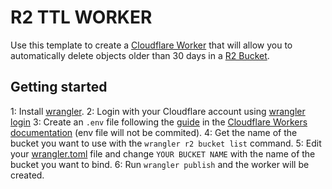 # R2 TTL WORKER

Use this template to create a [Cloudflare Worker][workers] that will allow you to automatically delete objects older than 30 days in a [R2 Bucket][r2].

## Getting started
1: Install [wrangler][wrangler].
2: Login with your Cloudflare account using [wrangler login][wrangler_login]
3: Create an ``.env`` file following the [guide][workers_docs_system_env_vars] in the [Cloudflare Workers documentation][workers_docs] (env file will not be commited).
4: Get the name of the bucket you want to use with the ``wrangler r2 bucket list`` command.
5: Edit your [wrangler.toml](/wrangler.toml) file and change ``YOUR BUCKET NAME`` with the name of the bucket you want to bind.
6: Run ``wrangler publish`` and the worker will be created.



[workers]: https://workers.cloudflare.com/
[workers_docs]: https://developers.cloudflare.com/workers/
[r2]: https://www.cloudflare.com/es-es/products/r2/
[wrangler]: https://developers.cloudflare.com/workers/wrangler/
[wrangler_login]: https://developers.cloudflare.com/workers/wrangler/commands/#login
[workers_docs_system_env_vars]: https://developers.cloudflare.com/workers/wrangler/system-environment-variables/